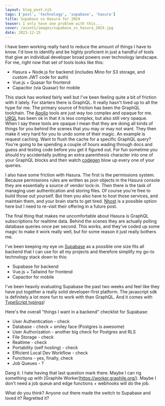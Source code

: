 ```yaml
---
layout: blog_post.njk
tags: ['post', 'technology', 'supabase', 'hasura']
title: Supabase vs Hasura for 2024
teaser: I only have one problem with this...
cover: /assets/images/supabase_vs_hasura_2024.jpg
date: 2023-12-15
---
```


I have been working really hard to reduce the amount of things I have to know. I'd love to identify and be highly proficient in just a handful of tools that give an individual developer broad powers over technology landscape. For me, right now that set of tools looks like this:

- Hasura + Node.js for backend (includes Mino for S3 storage, and custom JWT code for auth)
- Vue.js + Quasar for frontend
- Capacitor (via Quasar) for mobile

This stack has worked fairly well but I've been feeling quite a bit of friction with it lately. For starters there is GraphQL. It really hasn't lived up to all the hype for me. The primary source of friction has been the GraphQL toolchain. The [Apollo](https://www.apollographql.com/) tools are just way too complex and opaque for me. [URQL](https://formidable.com/open-source/urql/) has been ok in that it is less complex, but also still very opaque. When I say these tools are opaque I mean that they are doing all kinds of things for you behind the scenes that you may or may not want. They then make it very hard for you to undo some of their magic. An example is request caching. Want to flush the cache for a specific GraphQL query? You're going to be spending a couple of hours wading through docs and guess and testing code before you get it figured out. For fun sometime you should try accidentally putting an extra parenthesis character into one of your GraphQL blocks and then watch [codegen](https://the-guild.dev/graphql/codegen) blow up every one of your queries.

I also have some friction with Hasura. The first is the permissions system. Because permissions rules are written as json objects in the Hasura console they are essentially a source of vendor lock-in. Then there is the task of managing user authentication and storing files. Of course you're free to build those out yourself. But then you also have to host those services, and maintain them, and your brain starts to get tired.  [Nhost](https://nhost.io/) is a possible option here but I need to re-visit their offering in a future post.

The final thing that makes me uncomfortable about Hasura is GraphQL subscriptions for realtime data. Behind the scenes they are actually polling database queries once per second. This works, and they've coded up some magic to make it work really well, but for some reason it just really bothers me.

I've been keeping my eye on [Supabase](https://supabase.com/) as a possible one size fits all backend that I can use for all my projects and therefore simplify my go-to technology stack down to this:

- Supabase for backend
- Vue.js + Tailwind for frontend
- Capacitor for mobile

I've been heavily evaluating Supabase the past two weeks and feel like they have put together a really solid developer-first platform. The javascript sdk is definitely a lot more fun to work with than GraphQL. And it comes with [TypeScript typings](https://supabase.com/docs/reference/javascript/typescript-support)!

Here's the overall "things I want in a backend" checklist for Supabase:

- User Authentication - check
- Database - check + smiley face (Postgres is awesome)
- User Authorization - another big check for Postgres and RLS
- File Storage - check
- Realtime - check
- Portability (self hosting) - check
- Efficient Local Dev Workflow - check
- Functions - yes, finally, check
- Job Queues - ?

Dang it. I hate having that last question mark there. Maybe I can rig something up with [Graphile Worker]https://worker.graphile.org/). Maybe I don't need a job queue and edge functions + webhooks will do the job.

What do you think? Anyone out there made the switch to Supabase and loved it? Regretted it?
